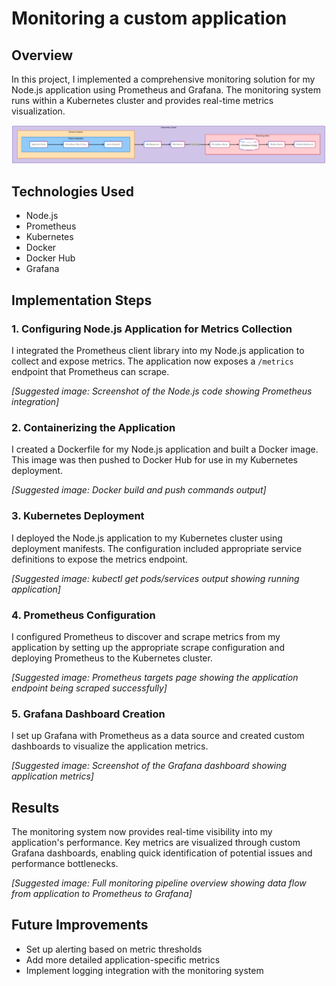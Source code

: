 # Monitoring a custom application

## Overview
In this project, I implemented a comprehensive monitoring solution for my Node.js application using Prometheus and Grafana. The monitoring system runs within a Kubernetes cluster and provides real-time metrics visualization.

![diagram](https://github.com/Princeton45/monitor-custom-app/blob/main/images/diagram.png)

## Technologies Used
- Node.js
- Prometheus
- Kubernetes
- Docker
- Docker Hub
- Grafana

## Implementation Steps

### 1. Configuring Node.js Application for Metrics Collection
I integrated the Prometheus client library into my Node.js application to collect and expose metrics. The application now exposes a `/metrics` endpoint that Prometheus can scrape.

*[Suggested image: Screenshot of the Node.js code showing Prometheus integration]*

### 2. Containerizing the Application
I created a Dockerfile for my Node.js application and built a Docker image. This image was then pushed to Docker Hub for use in my Kubernetes deployment.

*[Suggested image: Docker build and push commands output]*

### 3. Kubernetes Deployment
I deployed the Node.js application to my Kubernetes cluster using deployment manifests. The configuration included appropriate service definitions to expose the metrics endpoint.

*[Suggested image: kubectl get pods/services output showing running application]*

### 4. Prometheus Configuration
I configured Prometheus to discover and scrape metrics from my application by setting up the appropriate scrape configuration and deploying Prometheus to the Kubernetes cluster.

*[Suggested image: Prometheus targets page showing the application endpoint being scraped successfully]*

### 5. Grafana Dashboard Creation
I set up Grafana with Prometheus as a data source and created custom dashboards to visualize the application metrics.

*[Suggested image: Screenshot of the Grafana dashboard showing application metrics]*

## Results
The monitoring system now provides real-time visibility into my application's performance. Key metrics are visualized through custom Grafana dashboards, enabling quick identification of potential issues and performance bottlenecks.

*[Suggested image: Full monitoring pipeline overview showing data flow from application to Prometheus to Grafana]*

## Future Improvements
- Set up alerting based on metric thresholds
- Add more detailed application-specific metrics
- Implement logging integration with the monitoring system